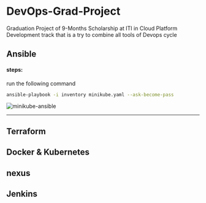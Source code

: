 # DevOps-Grad-Project
Graduation Project of 9-Months Scholarship at ITI in Cloud Platform Development track that is a try to combine all tools of Devops cycle
## Ansible
#### steps:
run the following command
```sh
ansible-playbook -i inventory minikube.yaml --ask-become-pass
```


![minikube-ansible](https://github.com/SalmaAhmed20/DevOps-Grad-Project/assets/47718954/180026f6-4791-4b90-b61b-1284a2376701)

---------------------------------------------------------------------------------------------------------------------------------------------------------------
## Terraform
## Docker & Kubernetes
## nexus
## Jenkins
